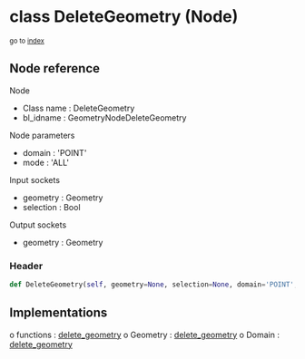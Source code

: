 # class DeleteGeometry (Node)

<sub>go to [index](/docs/index.md)</sub>

## Node reference

Node
 - Class name : DeleteGeometry
 - bl_idname : GeometryNodeDeleteGeometry

Node parameters
 - domain : 'POINT'
 - mode : 'ALL'

Input sockets
 - geometry : Geometry
 - selection : Bool

Output sockets
 - geometry : Geometry

### Header

``` python
def DeleteGeometry(self, geometry=None, selection=None, domain='POINT', mode='ALL', node_label=None, node_color=None):
```

## Implementations

o functions : [delete_geometry](#delete_geometry)
o Geometry : [delete_geometry](#delete_geometry) 
o Domain : [delete_geometry](#delete_geometry) 

